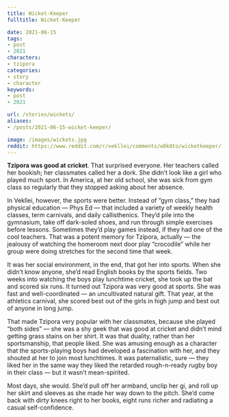 ```yaml
---
title: Wicket-Keeper
fulltitle: Wicket-Keeper

date: 2021-06-15
tags:
- post
- 2021
characters:
- tzipora
categories:
- story
- character
keywords:
- post
- 2021

url: /stories/wickets/
aliases:
- /posts/2021-06-15-wicket-keeper/

image: /images/wickets.jpg
reddit: https://www.reddit.com/r/vekllei/comments/o0k8to/wicketkeeper/
---
```

**Tzipora was good at cricket**. That surprised everyone. Her teachers called her bookish; her classmates called her a dork. She didn’t look like a girl who played much sport. In America, at her old school, she was sick from gym class so regularly that they stopped asking about her absence.

In Vekllei, however, the sports were better. Instead of “gym class,” they had physical education — Phys Ed — that included a variety of weekly health classes, term carnivals, and daily callisthenics. They’d pile into the gymnasium, take off dark-soled shoes, and run through simple exercises before lessons. Sometimes they’d play games instead, if they had one of the cool teachers. That was a potent memory for Tzipora, actually — the jealousy of watching the homeroom next door play “crocodile” while her group were doing stretches for the second time that week.

It was her social environment, in the end, that got her into sports. When she didn’t know anyone, she’d read English books by the sports fields. Two weeks into watching the boys play lunchtime cricket, she took up the bat and scored six runs. It turned out Tzipora was very good at sports. She was fast and well-coordinated — an uncultivated natural gift. That year, at the athletics carnival, she scored best out of the girls in high jump and best out of anyone in long jump.

That made Tzipora very popular with her classmates, because she played “both sides” — she was a shy geek that was good at cricket and didn’t mind getting grass stains on her shirt. It was that duality, rather than her sportsmanship, that people liked. She was amusing enough as a character that the sports-playing boys had developed a fascination with her, and they shouted at her to join most lunchtimes. It was paternalistic, sure — they liked her in the same way they liked the retarded rough-n-ready rugby boy in their class — but it wasn’t mean-spirited.

Most days, she would. She’d pull off her armband, unclip her gi, and roll up her skirt and sleeves as she made her way down to the pitch. She’d come back with dirty knees right to her books, eight runs richer and radiating a casual self-confidence.
